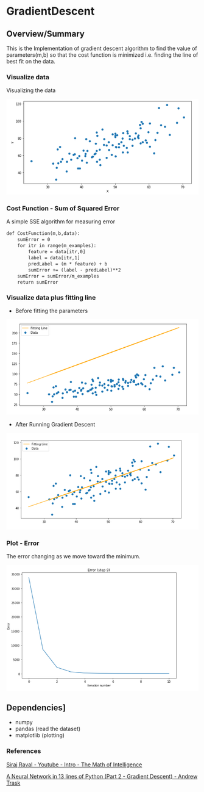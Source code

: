 # GradientDescent

## Overview/Summary

This is the Implementation of gradient descent algorithm to find the value of parameters(m,b) so that the cost function is minimized i.e. finding the line of best fit on the data.

### Visualize data

Visualizing the data

![Data](https://github.com/ketanpandey01/GradientDescent/blob/master/resources/visualizingData.PNG)


### Cost Function - Sum of Squared Error

A simple SSE algorithm for measuring error

```
def CostFunction(m,b,data):
    sumError = 0
    for itr in range(m_examples):
        feature = data[itr,0]
        label = data[itr,1]
        predLabel = (m * feature) + b
        sumError += (label - predLabel)**2
    sumError = sumError/m_examples
    return sumError
```
### Visualize data plus fitting line

* Before fitting the parameters

![Data plus fitting line](https://github.com/ketanpandey01/GradientDescent/blob/master/resources/errorFit.PNG)

* After Running Gradient Descent

![Data plus fitting line](https://github.com/ketanpandey01/GradientDescent/blob/master/resources/bestFit.PNG)

### Plot - Error

The error changing as we move toward the minimum.

![Error](https://github.com/ketanpandey01/GradientDescent/blob/master/resources/visualizingError.PNG)


## Dependencies]

* numpy
* pandas (read the dataset)
* matplotlib (plotting)

### References

<a href="https://www.youtube.com/watch?v=xRJCOz3AfYY&list=PL2-dafEMk2A7mu0bSksCGMJEmeddU_H4D/">Siraj Raval - Youtube - Intro - The Math of Intelligence</a>

<a href="https://iamtrask.github.io/2015/07/27/python-network-part2//">A Neural Network in 13 lines of Python (Part 2 - Gradient Descent) - Andrew Trask</a>
